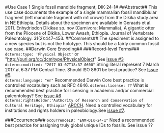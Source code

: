 #Use Case 1 Single fossil mandible fragment, DIK-24-1#
##Abstract##
This use case documents the example of a single mammalian fossil mandiblular fragment (left mandible fragment with m1 crown) from the Dikika study area in NE Ethiopia. Details about the specimen are available in Geraads et al. 2011. Enhydriodon Dikikae sp. nov (Carnivora: Mammalia), A gigantic otter from the Pliocene of Dikika, Lower Awash, Ethiopia. Journal of Vertebrate Paleontology. 31(2):447-453.
##Comments##
The speciment is assigned to a new species but is not the holotype. This should be a fairly common fossil use case.
##Darwin Core Encoding##
###Record-level Terms###
```dcterms:type: 'Physical Object'``` or "http://purl.org/dc/dcmitype/PhysicalObject" See [issue #3](https://github.com/tdwg/paleo/issues/3)   
```dcterms:modified: "2017-03-07T18:37-0600"```  String literal represent 7 March 2017 at 6:37 PM Central Time. Should ISO 8601 be best practice? See [Issue #5](https://github.com/tdwg/paleo/issues/5).   
```dcterms:language: "en"```  Recommended Darwin Core best practice is controlled vocabulary such as RFC 4646.
```dcterms:license: ??```  What is recommended best practice for licensing in academic and/or commercial paleontology? See [issue #6](https://github.com/tdwg/paleo/issues/6)  
```dcterms:rightsHolder:'Authority of Research and Conservation of Cultural Heritage, Ethiopia'``` [ARCCH](http://www.mysc.gov.et/ARCCH.html). Need a controlled vocabulary for institutions and rights holders in paleobiology.See [issue #7](https://github.com/tdwg/paleo/issues/7).

###Occurrence###
```occurrenceID: "ENM-DIK-24-1"``` Need a recommended best practice for assigning truly global unique IDs to fossils. See issue ??
